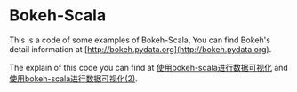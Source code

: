 # Bokeh-Scala

This is a code of some examples of Bokeh-Scala, You can find Bokeh's detail information at [http://bokeh.pydata.org](http://bokeh.pydata.org).

The explain of this code you can find at [使用bokeh-scala进行数据可视化](http://www.cnblogs.com/shoufengwei/p/5722360.html) and [使用bokeh-scala进行数据可视化(2)](http://www.cnblogs.com/shoufengwei/p/5794503.html).